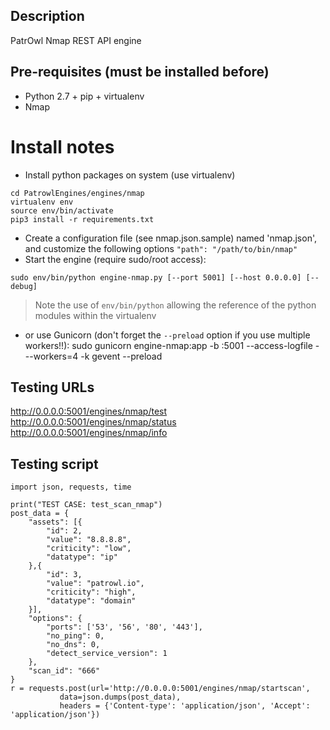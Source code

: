 ## Description
PatrOwl Nmap REST API engine

## Pre-requisites (must be installed before)
- Python 2.7 + pip + virtualenv
- Nmap

# Install notes
- Install python packages on system (use virtualenv)
```
cd PatrowlEngines/engines/nmap
virtualenv env
source env/bin/activate
pip3 install -r requirements.txt
```
- Create a configuration file (see nmap.json.sample) named 'nmap.json', and customize the following options `"path": "/path/to/bin/nmap"`
- Start the engine (require sudo/root access):
```
sudo env/bin/python engine-nmap.py [--port 5001] [--host 0.0.0.0] [--debug]
```
> Note the use of `env/bin/python` allowing the reference of the python modules within the virtualenv

- or use Gunicorn (don't forget the `--preload` option if you use multiple workers!!):
sudo gunicorn engine-nmap:app -b :5001 --access-logfile - --workers=4 -k gevent --preload

## Testing URLs
http://0.0.0.0:5001/engines/nmap/test
http://0.0.0.0:5001/engines/nmap/status
http://0.0.0.0:5001/engines/nmap/info

## Testing script
```
import json, requests, time  

print("TEST CASE: test_scan_nmap")
post_data = {
    "assets": [{
        "id": 2,
        "value": "8.8.8.8",
        "criticity": "low",
        "datatype": "ip"
    },{
        "id": 3,
        "value": "patrowl.io",
        "criticity": "high",
        "datatype": "domain"
    }],
    "options": {
        "ports": ['53', '56', '80', '443'],
        "no_ping": 0,
        "no_dns": 0,
        "detect_service_version": 1
    },
    "scan_id": "666"
}
r = requests.post(url='http://0.0.0.0:5001/engines/nmap/startscan',
           data=json.dumps(post_data),
           headers = {'Content-type': 'application/json', 'Accept': 'application/json'})
```
